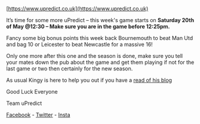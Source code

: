 <Centre>[https://www.upredict.co.uk](https://www.upredict.co.uk)</Centre>

It’s time for some more uPredict – this week's game starts on **Saturday 20th of May @12:30 – Make sure you are in the game before 12:25pm.** 

Fancy some big bonus points this week back Bournemouth to beat Man Utd and bag 10 or Leicester to beat Newcastle for a massive 16! 

Only one more after this one and the season is done, make sure you tell your mates down the pub about the game and get them playing if not for the last game or two then certainly for the new season. 

As usual Kingy is here to help you out if you have a [read of his blog](https://medium.com/@ryan_80683/kingys-column-you-better-you-bet-dc67645563f7) 

Good Luck Everyone 

Team uPredict 

<Centre>[Facebook](https://www.facebook.com/upredict) - [Twitter](https://twitter.com/upredict_it/) - [Insta](https://www.instagram.com/upredict_it/)</Centre>
